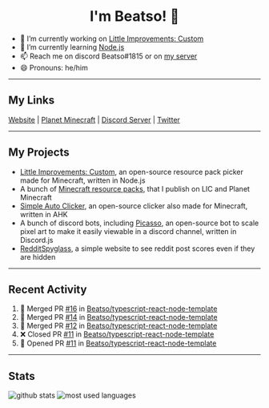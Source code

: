 <h1 align="center">I'm Beatso! 👋</h1>

- 🔭 I’m currently working on [Little Improvements: Custom](https://github.com/LittleImprovementsCustom/LittleImprovementsCustom)
- 🌱 I’m currently learning [Node.js](https://nodejs.org/)
- 📫 Reach me on discord Beatso#1815 or on [my server](https://discord.gg/bNcZjFe)
- 😄 Pronouns: he/him

---

## My Links
[Website](https://www.beatso.tk/) | 
[Planet Minecraft](https://www.planetminecraft.com/member/beatso/) |
[Discord Server](https://discord.gg/bNcZjFe) |
[Twitter](https://twitter.com/beatso_)

---

## My Projects
- [Little Improvements: Custom](https://github.com/LittleImprovementsCustom/LittleImprovementsCustom), an open-source resource pack picker made for Minecraft, written in Node.js
- A bunch of [Minecraft resource packs](https://www.planetminecraft.com/member/beatso/submissions/texture-packs/?morder=order_popularity), that I publish on LIC and Planet Minecraft
- [Simple Auto Clicker](https://github.com/Beatso/SimpleAutoClicker), an open-source clicker also made for Minecraft, written in AHK
- A bunch of discord bots, including [Picasso](https://github.com/Beatso/Picasso), an open-source bot to scale pixel art to make it easily viewable in a discord channel, written in Discord.js
- [RedditSpyglass](https://github.com/Beatso/RedditSpyglass), a simple website to see reddit post scores even if they are hidden

---

## Recent Activity
<!--START_SECTION:activity-->
1. 🎉 Merged PR [#16](https://github.com/Beatso/typescript-react-node-template/pull/16) in [Beatso/typescript-react-node-template](https://github.com/Beatso/typescript-react-node-template)
2. 🎉 Merged PR [#14](https://github.com/Beatso/typescript-react-node-template/pull/14) in [Beatso/typescript-react-node-template](https://github.com/Beatso/typescript-react-node-template)
3. 🎉 Merged PR [#12](https://github.com/Beatso/typescript-react-node-template/pull/12) in [Beatso/typescript-react-node-template](https://github.com/Beatso/typescript-react-node-template)
4. ❌ Closed PR [#11](https://github.com/Beatso/typescript-react-node-template/pull/11) in [Beatso/typescript-react-node-template](https://github.com/Beatso/typescript-react-node-template)
5. 💪 Opened PR [#11](https://github.com/Beatso/typescript-react-node-template/pull/11) in [Beatso/typescript-react-node-template](https://github.com/Beatso/typescript-react-node-template)
<!--END_SECTION:activity-->

---

## Stats
![github stats](https://github-readme-stats.vercel.app/api?username=Beatso&count_private=true&show_icons=true&hide_rank=true&title_color=f0f6fc&icon_color=8b949e&text_color=c9d1d9&bg_color=0d1117&hide_border=true "GitHub Stats")
![most used languages](https://github-readme-stats.vercel.app/api/top-langs/?username=Beatso&langs_count=3&title_color=f0f6fc&icon_color=8b949e&text_color=c9d1d9&bg_color=0d1117&hide_border=true "Most Used Languages")
